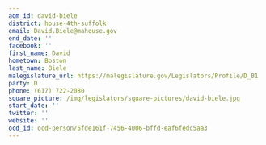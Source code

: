 ```yaml
---
aom_id: david-biele
district: house-4th-suffolk
email: David.Biele@mahouse.gov
end_date: ''
facebook: ''
first_name: David
hometown: Boston
last_name: Biele
malegislature_url: https://malegislature.gov/Legislators/Profile/D_B1
party: D
phone: (617) 722-2080
square_picture: /img/legislators/square-pictures/david-biele.jpg
start_date: ''
twitter: ''
website: ''
ocd_id: ocd-person/5fde161f-7456-4006-bffd-eaf6fedc5aa3
---
```

